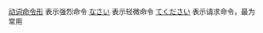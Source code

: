 [动词命令形](../../1.verb/动词命令形.md)  表示强烈命令
[なさい](../なさい.md) 表示轻微命令
[てください](../ください.md#表示请求命令) 表示请求命令，最为常用